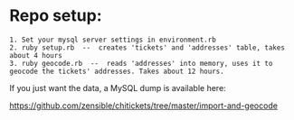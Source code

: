 # Repo setup:

```
1. Set your mysql server settings in environment.rb
2. ruby setup.rb  --  creates 'tickets' and 'addresses' table, takes about 4 hours
3. ruby geocode.rb  --  reads 'addresses' into memory, uses it to geocode the tickets' addresses. Takes about 12 hours.
```

If you just want the data, a MySQL dump is available here:

https://github.com/zensible/chitickets/tree/master/import-and-geocode
